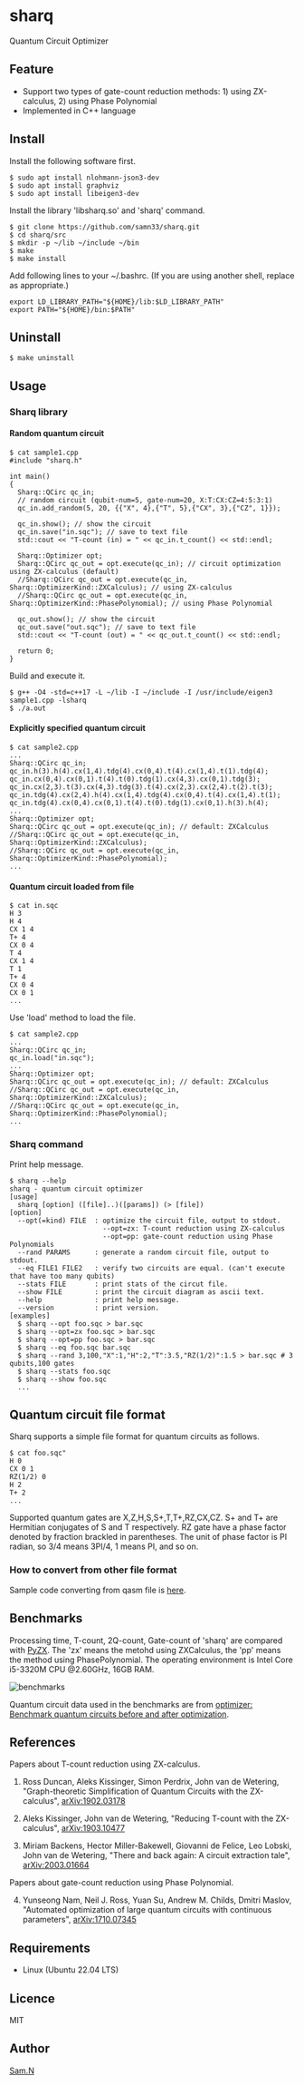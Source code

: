sharq
=====

Quantum Circuit Optimizer

## Feature

- Support two types of gate-count reduction methods: 1) using ZX-calculus, 2) using Phase Polynomial 
- Implemented in C++ language

## Install

Install the following software first.

    $ sudo apt install nlohmann-json3-dev 
	$ sudo apt install graphviz
	$ sudo apt install libeigen3-dev

Install the library 'libsharq.so' and 'sharq' command.

	$ git clone https://github.com/samn33/sharq.git
    $ cd sharq/src
    $ mkdir -p ~/lib ~/include ~/bin
    $ make
    $ make install

Add following lines to your ~/.bashrc. (If you are using another shell, replace as appropriate.)

    export LD_LIBRARY_PATH="${HOME}/lib:$LD_LIBRARY_PATH"
    export PATH="${HOME}/bin:$PATH"

## Uninstall

    $ make uninstall

## Usage

### Sharq library

#### Random quantum circuit

    $ cat sample1.cpp
    #include "sharq.h"
    
    int main()
    {
      Sharq::QCirc qc_in;
      // random circuit (qubit-num=5, gate-num=20, X:T:CX:CZ=4:5:3:1)
      qc_in.add_random(5, 20, {{"X", 4},{"T", 5},{"CX", 3},{"CZ", 1}});
    
      qc_in.show(); // show the circuit
      qc_in.save("in.sqc"); // save to text file
      std::cout << "T-count (in) = " << qc_in.t_count() << std::endl;
    
      Sharq::Optimizer opt;
      Sharq::QCirc qc_out = opt.execute(qc_in); // circuit optimization using ZX-calculus (default)
      //Sharq::QCirc qc_out = opt.execute(qc_in, Sharq::OptimizerKind::ZXCalculus); // using ZX-calculus
      //Sharq::QCirc qc_out = opt.execute(qc_in, Sharq::OptimizerKind::PhasePolynomial); // using Phase Polynomial

      qc_out.show(); // show the circuit
      qc_out.save("out.sqc"); // save to text file
      std::cout << "T-count (out) = " << qc_out.t_count() << std::endl;
    
      return 0;
    }

Build and execute it.

    $ g++ -O4 -std=c++17 -L ~/lib -I ~/include -I /usr/include/eigen3 sample1.cpp -lsharq
	$ ./a.out

#### Explicitly specified quantum circuit

    $ cat sample2.cpp
	...
    Sharq::QCirc qc_in;
    qc_in.h(3).h(4).cx(1,4).tdg(4).cx(0,4).t(4).cx(1,4).t(1).tdg(4);
    qc_in.cx(0,4).cx(0,1).t(4).t(0).tdg(1).cx(4,3).cx(0,1).tdg(3);
    qc_in.cx(2,3).t(3).cx(4,3).tdg(3).t(4).cx(2,3).cx(2,4).t(2).t(3);
    qc_in.tdg(4).cx(2,4).h(4).cx(1,4).tdg(4).cx(0,4).t(4).cx(1,4).t(1);
    qc_in.tdg(4).cx(0,4).cx(0,1).t(4).t(0).tdg(1).cx(0,1).h(3).h(4);
    ...
    Sharq::Optimizer opt;
    Sharq::QCirc qc_out = opt.execute(qc_in); // default: ZXCalculus
    //Sharq::QCirc qc_out = opt.execute(qc_in, Sharq::OptimizerKind::ZXCalculus);
    //Sharq::QCirc qc_out = opt.execute(qc_in, Sharq::OptimizerKind::PhasePolynomial);
    ...

#### Quantum circuit loaded from file

    $ cat in.sqc
    H 3
    H 4
    CX 1 4
    T+ 4
    CX 0 4
    T 4
    CX 1 4
    T 1
    T+ 4
    CX 0 4
    CX 0 1
    ...

Use 'load' method to load the file.

    $ cat sample2.cpp
	...
    Sharq::QCirc qc_in;
    qc_in.load("in.sqc");
    ...
    Sharq::Optimizer opt;
    Sharq::QCirc qc_out = opt.execute(qc_in); // default: ZXCalculus
    //Sharq::QCirc qc_out = opt.execute(qc_in, Sharq::OptimizerKind::ZXCalculus);
    //Sharq::QCirc qc_out = opt.execute(qc_in, Sharq::OptimizerKind::PhasePolynomial);
    ...

### Sharq command

Print help message.

    $ sharq --help
    sharq - quantum circuit optimizer
    [usage]
      sharq [option] ([file]..)([params]) (> [file])
    [option]
      --opt(=kind) FILE  : optimize the circuit file, output to stdout.
                           --opt=zx: T-count reduction using ZX-calculus
                           --opt=pp: gate-count reduction using Phase Polynomials
      --rand PARAMS      : generate a random circuit file, output to stdout.
      --eq FILE1 FILE2   : verify two circuits are equal. (can't execute that have too many qubits)
      --stats FILE       : print stats of the circut file.
      --show FILE        : print the circuit diagram as ascii text.
      --help             : print help message.
      --version          : print version.
    [examples]
      $ sharq --opt foo.sqc > bar.sqc
      $ sharq --opt=zx foo.sqc > bar.sqc
      $ sharq --opt=pp foo.sqc > bar.sqc
      $ sharq --eq foo.sqc bar.sqc
      $ sharq --rand 3,100,"X":1,"H":2,"T":3.5,"RZ(1/2)":1.5 > bar.sqc # 3 qubits,100 gates
      $ sharq --stats foo.sqc
      $ sharq --show foo.sqc
      ...
  

## Quantum circuit file format

Sharq supports a simple file format for quantum circuits as follows.

    $ cat foo.sqc"
    H 0
    CX 0 1
    RZ(1/2) 0
	H 2
    T+ 2
    ...

Supported quantum gates are X,Z,H,S,S+,T,T+,RZ,CX,CZ.
S+ and T+ are Hermitian conjugates of S and T respectively.
RZ gate have a phase factor denoted by fraction brackled in parentheses.
The unit of phase factor is PI radian, so 3/4 means 3PI/4, 1 means PI, and so on.

### How to convert from other file format

Sample code converting from qasm file is [here](benchmarks/qasm_to_sqc.py).


## Benchmarks

Processing time, T-count, 2Q-count, Gate-count of 'sharq' are compared with [PyZX](https://github.com/Quantomatic/pyzx). The 'zx' means the metohd using ZXCalculus, the 'pp' means the method using PhasePolynomial. The operating environment is Intel Core i5-3320M CPU @2.60GHz, 16GB RAM.

![benchmarks](/benchmarks/plot.png)

Quantum circuit data used in the benchmarks are from [optimizer: Benchmark quantum circuits before and after optimization](https://github.com/njross/optimizer).


## References

Papers about T-count reduction using ZX-calculus.

1. Ross Duncan, Aleks Kissinger, Simon Perdrix, John van de Wetering,
"Graph-theoretic Simplification of Quantum Circuits with the ZX-calculus",
[arXiv:1902.03178](https://arxiv.org/abs/1902.03178)

2. Aleks Kissinger, John van de Wetering,
"Reducing T-count with the ZX-calculus",
[arXiv:1903.10477](https://arxiv.org/abs/1903.10477)

3. Miriam Backens, Hector Miller-Bakewell, Giovanni de Felice, Leo Lobski, John van de Wetering,
"There and back again: A circuit extraction tale",
[arXiv:2003.01664](https://arxiv.org/abs/2003.01664)

Papers about gate-count reduction using Phase Polynomial.

4. Yunseong Nam, Neil J. Ross, Yuan Su, Andrew M. Childs, Dmitri Maslov,
"Automated optimization of large quantum circuits with continuous parameters",
[arXiv:1710.07345](https://arxiv.org/abs/1710.07345)


## Requirements

- Linux (Ubuntu 22.04 LTS)


## Licence

MIT


## Author

[Sam.N](http://github.com/samn33)
